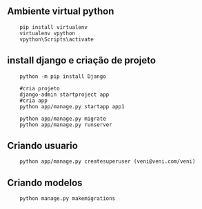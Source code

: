 ## Ambiente virtual python
```
    pip install virtualenv
    virtualenv vpython
    vpython\Scripts\activate 
```

## install django e criação de projeto
```
    python -m pip install Django
    
    #cria projeto
    django-admin startproject app
    #cria app
    python app/manage.py startapp app1

    python app/manage.py migrate
    python app/manage.py runserver
```


## Criando usuario
```
    python app/manage.py createsuperuser (veni@veni.com/veni)
```


## Criando modelos

```
    python manage.py makemigrations

```